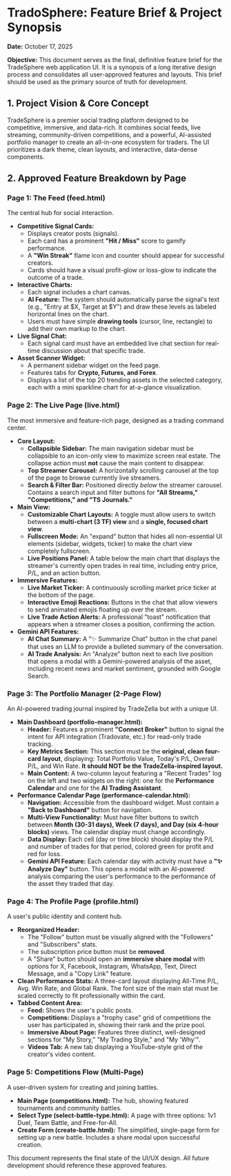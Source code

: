 # **TradoSphere:  Feature Brief & Project Synopsis**

**Date:** October 17, 2025

**Objective:** This document serves as the final, definitive feature brief for the TradeSphere web application UI. It is a synopsis of a long iterative design process and consolidates all user-approved features and layouts. This brief should be used as the primary source of truth for development.

## **1\. Project Vision & Core Concept**

TradeSphere is a premier social trading platform designed to be competitive, immersive, and data-rich. It combines social feeds, live streaming, community-driven competitions, and a powerful, AI-assisted portfolio manager to create an all-in-one ecosystem for traders. The UI prioritizes a dark theme, clean layouts, and interactive, data-dense components.

## **2\. Approved Feature Breakdown by Page**

### **Page 1: The Feed (feed.html)**

The central hub for social interaction.

* **Competitive Signal Cards:**  
  * Displays creator posts (signals).  
  * Each card has a prominent **"Hit / Miss"** score to gamify performance.  
  * A **"Win Streak"** flame icon and counter should appear for successful creators.  
  * Cards should have a visual profit-glow or loss-glow to indicate the outcome of a trade.  
* **Interactive Charts:**  
  * Each signal includes a chart canvas.  
  * **AI Feature:** The system should automatically parse the signal's text (e.g., "Entry at $X, Target at $Y") and draw these levels as labeled horizontal lines on the chart.  
  * Users must have simple **drawing tools** (cursor, line, rectangle) to add their own markup to the chart.  
* **Live Signal Chat:**  
  * Each signal card must have an embedded live chat section for real-time discussion about that specific trade.  
* **Asset Scanner Widget:**  
  * A permanent sidebar widget on the feed page.  
  * Features tabs for **Crypto, Futures, and Forex**.  
  * Displays a list of the top 20 trending assets in the selected category, each with a mini sparkline chart for at-a-glance visualization.

### **Page 2: The Live Page (live.html)**

The most immersive and feature-rich page, designed as a trading command center.

* **Core Layout:**  
  * **Collapsible Sidebar:** The main navigation sidebar must be collapsible to an icon-only view to maximize screen real estate. The collapse action must **not** cause the main content to disappear.  
  * **Top Streamer Carousel:** A horizontally scrolling carousel at the top of the page to browse currently live streamers.  
  * **Search & Filter Bar:** Positioned directly *below* the streamer carousel. Contains a search input and filter buttons for **"All Streams," "Competitions," and "TS Journals."**  
* **Main View:**  
  * **Customizable Chart Layouts:** A toggle must allow users to switch between a **multi-chart (3 TF) view** and a **single, focused chart view**.  
  * **Fullscreen Mode:** An "expand" button that hides all non-essential UI elements (sidebar, widgets, ticker) to make the chart view completely fullscreen.  
  * **Live Positions Panel:** A table below the main chart that displays the streamer's currently open trades in real time, including entry price, P/L, and an action button.  
* **Immersive Features:**  
  * **Live Market Ticker:** A continuously scrolling market price ticker at the bottom of the page.  
  * **Interactive Emoji Reactions:** Buttons in the chat that allow viewers to send animated emojis floating up over the stream.  
  * **Live Trade Action Alerts:** A professional "toast" notification that appears when a streamer closes a position, confirming the action.  
* **Gemini API Features:**  
  * **AI Chat Summary:** A "✨ Summarize Chat" button in the chat panel that uses an LLM to provide a bulleted summary of the conversation.  
  * **AI Trade Analysis:** An "Analyze" button next to each live position that opens a modal with a Gemini-powered analysis of the asset, including recent news and market sentiment, grounded with Google Search.

### **Page 3: The Portfolio Manager (2-Page Flow)**

An AI-powered trading journal inspired by TradeZella but with a unique UI.

* **Main Dashboard (portfolio-manager.html):**  
  * **Header:** Features a prominent **"Connect Broker"** button to signal the intent for API integration (Tradovate, etc.) for read-only trade tracking.  
  * **Key Metrics Section:** This section must be the **original, clean four-card layout**, displaying: Total Portfolio Value, Today's P/L, Overall P/L, and Win Rate. **It should NOT be the TradeZella-inspired layout.**  
  * **Main Content:** A two-column layout featuring a "Recent Trades" log on the left and two widgets on the right: one for the **Performance Calendar** and one for the **AI Trading Assistant**.  
* **Performance Calendar Page (performance-calendar.html):**  
  * **Navigation:** Accessible from the dashboard widget. Must contain a **"Back to Dashboard"** button for navigation.  
  * **Multi-View Functionality:** Must have filter buttons to switch between **Month (30-31 days), Week (7 days), and Day (six 4-hour blocks)** views. The calendar display must change accordingly.  
  * **Data Display:** Each cell (day or time block) should display the P/L and number of trades for that period, colored green for profit and red for loss.  
  * **Gemini API Feature:** Each calendar day with activity must have a **"✨ Analyze Day"** button. This opens a modal with an AI-powered analysis comparing the user's performance to the performance of the asset they traded that day.

### **Page 4: The Profile Page (profile.html)**

A user's public identity and content hub.

* **Reorganized Header:**  
  * The "Follow" button must be visually aligned with the "Followers" and "Subscribers" stats.  
  * The subscription price button must be **removed**.  
  * A "Share" button should open an **immersive share modal** with options for X, Facebook, Instagram, WhatsApp, Text, Direct Message, and a "Copy Link" feature.  
* **Clean Performance Stats:** A three-card layout displaying All-Time P/L, Avg. Win Rate, and Global Rank. The font size of the main stat must be scaled correctly to fit professionally within the card.  
* **Tabbed Content Area:**  
  * **Feed:** Shows the user's public posts.  
  * **Competitions:** Displays a "trophy case" grid of competitions the user has participated in, showing their rank and the prize pool.  
  * **Immersive About Page:** Features three distinct, well-designed sections for "My Story," "My Trading Style," and "My 'Why'".  
  * **Videos Tab:** A new tab displaying a YouTube-style grid of the creator's video content.

### **Page 5: Competitions Flow (Multi-Page)**

A user-driven system for creating and joining battles.

* **Main Page (competitions.html):** The hub, showing featured tournaments and community battles.  
* **Select Type (select-battle-type.html):** A page with three options: 1v1 Duel, Team Battle, and Free-for-All.  
* **Create Form (create-battle.html):** The simplified, single-page form for setting up a new battle. Includes a share modal upon successful creation.

This document represents the final state of the UI/UX design. All future development should reference these approved features.